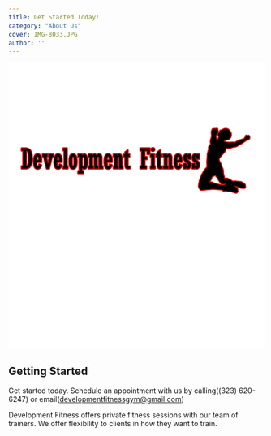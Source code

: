 ```yaml
---
title: Get Started Today!
category: "About Us"
cover: IMG-8033.JPG
author: ''
---
```


![instagram.com/developmentfitnessgym](./IMG-8033.JPG)

## Getting Started

 Get started today. Schedule an appointment with us by calling((323) 620-6247) or email(developmentfitnessgym@gmail.com)

Development Fitness offers private fitness sessions with our team of trainers. We offer flexibility to clients in how they want to train.
